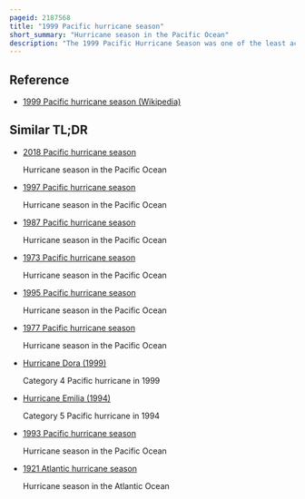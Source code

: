 ```yaml
---
pageid: 2187568
title: "1999 Pacific hurricane season"
short_summary: "Hurricane season in the Pacific Ocean"
description: "The 1999 Pacific Hurricane Season was one of the least active Pacific Hurricane Seasons on Record. The Season officially began in the eastern Pacific on may 15 and in the central Pacific on June 1 and ended in both Basins on november 30. These Dates conventionally delimit the Period during which most tropical Cyclones Form in the northeastern Pacific Ocean. The first tropical Cyclone of the Season Hurricane adrian developed on June 18 while the second Storm of the Season tropical Storm Irwin dissipated on october 11. There were no Storms in the central Pacific during the Season. However, two Storms from the Eastern Pacific, Dora and Eugene, entered the Basin, with the former Entering as a Hurricane and becoming the second Farthest travelling Pacific Hurricane on Record."
---
```


## Reference

- [1999 Pacific hurricane season (Wikipedia)](https://en.wikipedia.org/?curid=2187568)

## Similar TL;DR

- [2018 Pacific hurricane season](/tldr/en/2018-pacific-hurricane-season)

  Hurricane season in the Pacific Ocean

- [1997 Pacific hurricane season](/tldr/en/1997-pacific-hurricane-season)

  Hurricane season in the Pacific Ocean

- [1987 Pacific hurricane season](/tldr/en/1987-pacific-hurricane-season)

  Hurricane season in the Pacific Ocean

- [1973 Pacific hurricane season](/tldr/en/1973-pacific-hurricane-season)

  Hurricane season in the Pacific Ocean

- [1995 Pacific hurricane season](/tldr/en/1995-pacific-hurricane-season)

  Hurricane season in the Pacific Ocean

- [1977 Pacific hurricane season](/tldr/en/1977-pacific-hurricane-season)

  Hurricane season in the Pacific Ocean

- [Hurricane Dora (1999)](/tldr/en/hurricane-dora-1999)

  Category 4 Pacific hurricane in 1999

- [Hurricane Emilia (1994)](/tldr/en/hurricane-emilia-1994)

  Category 5 Pacific hurricane in 1994

- [1993 Pacific hurricane season](/tldr/en/1993-pacific-hurricane-season)

  Hurricane season in the Pacific Ocean

- [1921 Atlantic hurricane season](/tldr/en/1921-atlantic-hurricane-season)

  Hurricane season in the Atlantic Ocean

